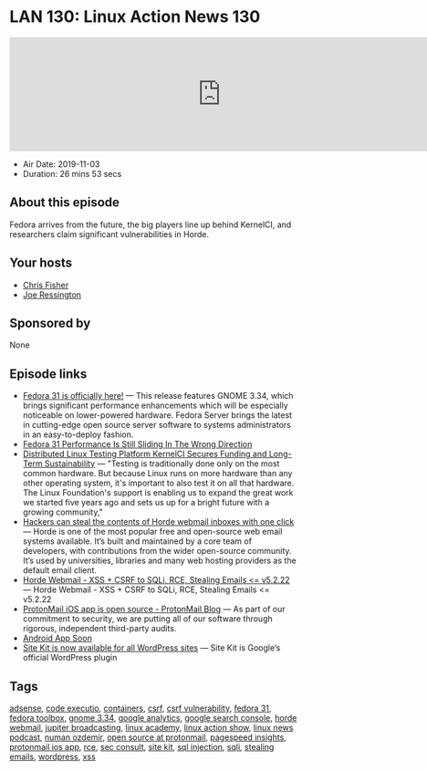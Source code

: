 # LAN 130: Linux Action News 130

<iframe src="https://player.fireside.fm/v2/DAcK9LdX+JgCaV3K_?theme=dark" width="740" height="200" frameborder="0" scrolling="no"></iframe>

* Air Date: 2019-11-03
* Duration: 26 mins 53 secs

## About this episode

Fedora arrives from the future, the big players line up behind KernelCI, and researchers claim significant vulnerabilities in Horde.

## Your hosts
* [Chris Fisher](https://linuxactionnews.com/hosts/chris)
* [Joe Ressington](https://linuxactionnews.com/hosts/joe)

## Sponsored by

None



## Episode links

  * [Fedora 31 is officially here!](https://fedoramagazine.org/announcing-fedora-31/ "Fedora 31 is officially here!") — This release features GNOME 3.34, which brings significant performance enhancements which will be especially noticeable on lower-powered hardware. Fedora Server brings the latest in cutting-edge open source server software to systems administrators in an easy-to-deploy fashion.
  * [Fedora 31 Performance Is Still Sliding In The Wrong Direction](https://www.phoronix.com/scan.php?page=article&item=fedora-31-benchmarks&num=1 "Fedora 31 Performance Is Still Sliding In The Wrong Direction")
  * [Distributed Linux Testing Platform KernelCI Secures Funding and Long-Term Sustainability](https://www.prnewswire.com/news-releases/distributed-linux-testing-platform-kernelci-secures-funding-and-long-term-sustainability-as-new-linux-foundation-project-300945978.html "Distributed Linux Testing Platform KernelCI Secures Funding and Long-Term Sustainability") — "Testing is traditionally done only on the most common hardware. But because Linux runs on more hardware than any other operating system, it's important to also test it on all that hardware. The Linux Foundation's support is enabling us to expand the great work we started five years ago and sets us up for a bright future with a growing community," 
  * [Hackers can steal the contents of Horde webmail inboxes with one click](https://techcrunch.com/2019/10/31/horde-webmail-inbox-one-click/ "Hackers can steal the contents of Horde webmail inboxes with one click") — Horde is one of the most popular free and open-source web email systems available. It’s built and maintained by a core team of developers, with contributions from the wider open-source community. It’s used by universities, libraries and many web hosting providers as the default email client.
  * [Horde Webmail - XSS + CSRF to SQLi, RCE, Stealing Emails <= v5.2.22](https://bugs.horde.org/ticket/14926 "Horde Webmail - XSS + CSRF to SQLi, RCE, Stealing Emails <= v5.2.22") — Horde Webmail - XSS + CSRF to SQLi, RCE, Stealing Emails <= v5.2.22
  * [ProtonMail iOS app is open source - ProtonMail Blog](https://protonmail.com/blog/ios-open-source/ "ProtonMail iOS app is open source - ProtonMail Blog") — As part of our commitment to security, we are putting all of our software through rigorous, independent third-party audits.
  * [Android App Soon](https://protonmail.com/blog/ios-open-source/#comment-19080 "Android App Soon")
  * [Site Kit is now available for all WordPress sites](https://sitekit.withgoogle.com/news/site-kit-is-now-available-for-all-wordpress-sites/ "Site Kit is now available for all WordPress sites") — Site Kit is Google’s official WordPress plugin 



## Tags

[adsense](https://linuxactionnews.com/tags/adsense), [code executio](https://linuxactionnews.com/tags/code%20executio), [containers](https://linuxactionnews.com/tags/containers), [csrf](https://linuxactionnews.com/tags/csrf), [csrf vulnerability](https://linuxactionnews.com/tags/csrf%20vulnerability), [fedora 31](https://linuxactionnews.com/tags/fedora%2031), [fedora toolbox](https://linuxactionnews.com/tags/fedora%20toolbox), [gnome 3.34](https://linuxactionnews.com/tags/gnome%203.34), [google analytics](https://linuxactionnews.com/tags/google%20analytics), [google search console](https://linuxactionnews.com/tags/google%20search%20console), [horde webmail](https://linuxactionnews.com/tags/horde%20webmail), [jupiter broadcasting](https://linuxactionnews.com/tags/jupiter%20broadcasting), [linux academy](https://linuxactionnews.com/tags/linux%20academy), [linux action show](https://linuxactionnews.com/tags/linux%20action%20show), [linux news podcast](https://linuxactionnews.com/tags/linux%20news%20podcast), [numan ozdemir](https://linuxactionnews.com/tags/numan%20ozdemir), [open source at protonmail](https://linuxactionnews.com/tags/open%20source%20at%20protonmail), [pagespeed insights](https://linuxactionnews.com/tags/pagespeed%20insights), [protonmail ios app](https://linuxactionnews.com/tags/protonmail%20ios%20app), [rce](https://linuxactionnews.com/tags/rce), [sec consult](https://linuxactionnews.com/tags/sec%20consult), [site kit](https://linuxactionnews.com/tags/site%20kit), [sql injection](https://linuxactionnews.com/tags/sql%20injection), [sqli](https://linuxactionnews.com/tags/sqli), [stealing emails](https://linuxactionnews.com/tags/stealing%20emails), [wordpress](https://linuxactionnews.com/tags/wordpress), [xss](https://linuxactionnews.com/tags/xss)